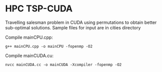 # HPC TSP-CUDA
Travelling salesman problem in CUDA using permutations to obtain better sub-optimal solutions.
Sample files for input are in cities directory


Compile mainCPU.cpp:
```
g++ mainCPU.cpp -o mainCPU -fopenmp -O2
```
Compile mainCUDA.cu:
```
nvcc mainCUDA.cc -o mainCUDA -Xcompiler -fopenmp -O2
```

